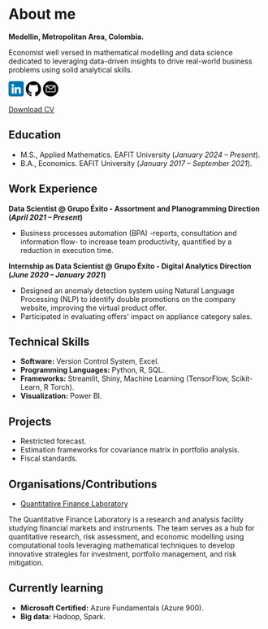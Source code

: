 # About me
**Medellin, Metropolitan Area, Colombia.**

Economist well versed in mathematical modelling and data science dedicated to leveraging data-driven insights to drive real-world business problems using solid analytical skills.

[<img title="linkedin" alt="linkedin" src="/assets/images/linkedin.png" style="width:30px;height:30px;">](https://www.linkedin.com/in/juan-camilo-olaya-monsalve-004771242/)
[<img title="github" alt="github" src="/assets/images/github.png" style="width:30px;height:30px;">](https://github.com/JuanCamiloOlaya)
[<img title="mail" alt="mail" src="/assets/images/email.png" style="width:30px;height:30px;">](mailto:jcolayam@outlook.com?subject=Test)

[Download CV]()

## Education
- M.S., Applied Mathematics. EAFIT University (*January 2024 – Present*).
- B.A., Economics. EAFIT University (*January 2017 – September 2021*).

## Work Experience
**Data Scientist @ Grupo Éxito - Assortment and Planogramming Direction (_April 2021 – Present_)**
- Business processes automation (BPA) -reports, consultation and information flow- to increase team productivity, quantified by a reduction in execution time.

**Internship as Data Scientist @ Grupo Éxito - Digital Analytics Direction (_June 2020 – January 2021_)**
- Designed an anomaly detection system using Natural Language Processing (NLP) to identify double promotions on the company website, improving the virtual product offer.
- Participated in evaluating offers' impact on appliance category sales.

## Technical Skills
- **Software:** Version Control System, Excel.
- **Programming Languages:** Python, R, SQL.
- **Frameworks:** Streamlit, Shiny, Machine Learning (TensorFlow, Scikit-Learn, R Torch).
- **Visualization:** Power BI.

## Projects
- Restricted forecast.
- Estimation frameworks for covariance matrix in portfolio analysis.
- Fiscal standards.

## Organisations/Contributions
- [Quantitative Finance Laboratory](https://github.com/QuantitativeFinanceLab)

The Quantitative Finance Laboratory is a research and analysis facility studying financial markets and instruments. The team serves as a hub for quantitative research, risk assessment, and economic modelling using computational tools leveraging mathematical techniques to develop innovative strategies for investment, portfolio management, and risk mitigation.

## Currently learning
- **Microsoft Certified:** Azure Fundamentals (Azure 900).
- **Big data:** Hadoop, Spark.
